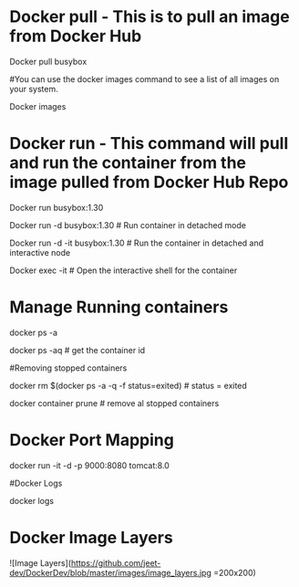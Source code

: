 # Docker pull - This is to pull an image from Docker Hub

Docker pull busybox 

#You can use the docker images command to see a list of all images on your system.

Docker images

# Docker run - This command will pull and run the container from the image pulled from Docker Hub Repo

Docker run busybox:1.30

Docker run -d busybox:1.30 # Run container in detached mode

Docker run -d -it  busybox:1.30 # Run the container in detached and interactive node

Docker exec -it <container id > # Open the interactive shell for the container

# Manage Running containers

docker ps -a

docker ps -aq # get the container id 

#Removing stopped containers

docker rm $(docker ps -a -q -f status=exited) # status = exited

docker container prune # remove al stopped containers

# Docker Port Mapping 

docker run -it -d -p 9000:8080 tomcat:8.0

#Docker Logs

docker logs <container id>

# Docker Image Layers

![Image Layers](https://github.com/jeet-dev/DockerDev/blob/master/images/image_layers.jpg =200x200)